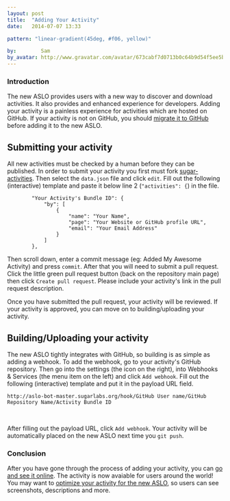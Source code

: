 ```yaml
---
layout: post
title:  "Adding Your Activity"
date:   2014-07-07 13:33

pattern: "linear-gradient(45deg, #f06, yellow)"

by:        Sam
by_avatar: http://www.gravatar.com/avatar/673cabf7d0713b0c64b9d54f5ee5b2e2
---
```


### Introduction


The new ASLO provides users with a new way to discover and download activities.  It also provides and enhanced experience for developers.  Adding your activity is a painless experience for activities which are hosted on GitHub.  If your activity is not on GitHub, you should [migrate it to GitHub](https://help.github.com/articles/importing-an-external-git-repository) before adding it to the new ASLO.


## Submitting your activity


All new activities must be checked by a human before they can be published.  In order to submit your activity you first must fork [sugar-activities](https://github.com/samdroid-apps/sugar-activities).  Then select the `data.json` file and click `edit`.  Fill out the following (interactive) template and paste it below line 2 (`"activities": {`) in the file.


<pre><code class="big">        "<span contenteditable>Your Activity's Bundle ID</span>": {
            "by": [
                {
                    "name": "<span contenteditable>Your Name</span>", 
                    "page": "<span contenteditable>Your Website or GitHub profile URL</span>",
                    "email": "<span contenteditable>Your Email Address</span>"
                }
            ]
        },
</code></pre>


Then scroll down, enter a commit message (eg: Added My Awesome Activity) and press `commit`.  After that you will need to submit a pull request.  Click the little green pull request button (back on the repository main page) then click `Create pull request`.  Please include your activity's link in the pull request description.


Once you have submitted the pull request, your activity will be reviewed.  If your activity is approved, you can move on to building/uploading your activity.


## Building/Uploading your activity


The new ASLO tightly integrates with GitHub, so building is as simple as adding a webhook.  To add the webhook, go to your activity's GitHub repository.  Then go into the settings (the icon on the right), into Webhooks & Services (the menu item on the left) and click `Add webhook`.  Fill out the following (interactive) template and put it in the payload URL field.


<pre><code>http://aslo-bot-master.sugarlabs.org/hook/<span contenteditable>GitHub User name</span>/<span contenteditable>GitHub Repository Name</span>/<span contenteditable>Activity Bundle ID</span></code></pre><br/>


After filling out the payload URL, click `Add webhook`.  Your activity will be automatically placed on the new ASLO next time you `git push`.


### Conclusion


After you have gone through the process of adding your activity, you can [go and see it online](http://aslo.cf).  The activity is now avaiable for users around the world!  You may want to [optimize your activity for the new ASLO](/blog/optimizing-your-activity), so users can see screenshots, descriptions and more.

